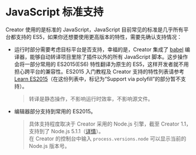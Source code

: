# JavaScript 标准支持

Creator 使用的是标准的 JavaScript，JavaScript 目前常见的标准是几乎所有平台都支持的 ES5，如果你还想要使用更高版本的特性，需要先确认支持情况：

- 运行时部分需要考虑目标平台是否支持，幸福的是，Creator 集成了 [babel](https://babeljs.io/) 编译器，能够自动转译项目里除了插件以外的所有 JavaScript 脚本。这步操作会将一部分常用的 ES2015(ES6) 特性翻译为原生的 ES5，这样开发者就不用担心跨平台的兼容性。ES2015 入门教程及 Creator 支持的特性列表请参考 [Learn ES2015](https://babeljs.io/docs/learn-es2015/)（在这份列表中，标记为“Support via polyfill”的部分暂不支持）。

    > 转译是静态操作，不影响运行时效率，不影响源文件。

- 编辑器部分支持到常用的 ES2015。

    > 具体支持程度取决于 Creator 采用的 Node.js 引擎，截至 Creator 1.1，支持到了 Node.js 5.1.1（[详情](//node.green/)）。<br>
    > 在 Creator 的控制台中输入 `process.versions.node` 可以显示当前的 Node.js 版本号。
